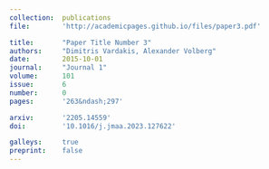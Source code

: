 ```yaml
---
collection:  publications
file:        'http://academicpages.github.io/files/paper3.pdf'

title:       "Paper Title Number 3"
authors:     "Dimitris Vardakis, Alexander Volberg"
date:        2015-10-01
journal:     "Journal 1"
volume:      101
issue:       6
number:      0
pages:       '263&ndash;297'

arxiv:       '2205.14559'
doi:         '10.1016/j.jmaa.2023.127622'

galleys:     true
preprint:    false
---
```


